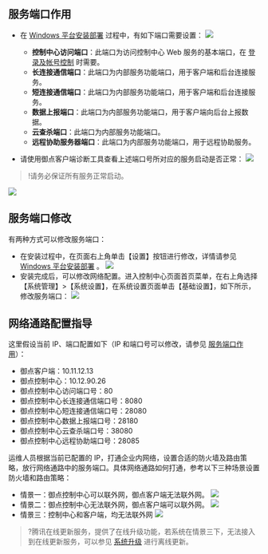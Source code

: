 <span id="fwdkzy"></span>
## 服务端口作用
- 在 [Windows 平台安装部署](https://cloud.tencent.com/document/product/1009/39854 ) 过程中，有如下端口需要设置：
![](https://main.qcloudimg.com/raw/5315a6e6a27faa3e85af6663d69eeb47.png)
	- **控制中心访问端口**：此端口为访问控制中心 Web 服务的基本端口，在 [登录及帐号控制](https://cloud.tencent.com/document/product/1009/40015) 时需要。
	- **长连接通信端口**：此端口为内部服务功能端口，用于客户端和后台连接服务。
	- **短连接通信端口**：此端口为内部服务功能端口，用于客户端和后台连接服务。
	- **数据上报端口**：此端口为内部服务功能端口，用于客户端向后台上报数据。
	- **云查杀端口**：此端口为内部服务功能端口。
	- **远程协助服务器端口**：此端口为内部服务功能端口，用于远程协助服务。

- 请使用御点客户端诊断工具查看上述端口号所对应的服务启动是否正常：
![](https://main.qcloudimg.com/raw/f6aa77ddfff18923f1fb5da48fc29a84.png)
>!请务必保证所有服务正常启动。
>
![](https://main.qcloudimg.com/raw/93e7791f6484c5ea314fd862b25ce156.png)

## 服务端口修改
有两种方式可以修改服务端口：
- 在安装过程中，在页面右上角单击【设置】按钮进行修改，详情请参见 [Windows 平台安装部署](https://cloud.tencent.com/document/product/1009/39854 ) 。
![](https://main.qcloudimg.com/raw/7e5b2927a09d049df6aca4dc2314f3d7.png)
- 安装完成后，可以修改网络配置。进入控制中心页面首页菜单，在右上角选择【系统管理】>【系统设置】，在系统设置页面单击【基础设置】，如下所示，修改服务端口：
![](https://main.qcloudimg.com/raw/85672d393a73f9be35ffdaff990a3a38.png)

## 网络通路配置指导
这里假设当前 IP、端口配置如下（IP 和端口号可以修改，请参见 [服务端口作用](#fwdkzy)）：
- 御点客户端：10.11.12.13
- 御点控制中心：10.12.90.26
- 御点控制中心访问端口号：80
- 御点控制中心长连接通信端口号：8080
- 御点控制中心短连接通信端口号：28080
- 御点控制中心数据上报端口号：28180
- 御点控制中心云查杀端口号：38080
- 御点控制中心远程协助端口号：28085

运维人员根据当前已配置的 IP，打通企业内网络，设置合适的防火墙及路由策略，放行网络通路中的服务端口。具体网络通路如何打通，参考以下三种场景设置防火墙和路由策略：
 - 情景一：御点控制中心可以联外网，御点客户端无法联外网。
![](https://main.qcloudimg.com/raw/eff6d887cb7bb4465083cdfbfcb32174.png)
 - 情景二：御点控制中心无法联外网，御点客户端可以联外网。
![](https://main.qcloudimg.com/raw/c397e469349f3e94374e3d245dd87fdb.png)
 - 情景三：控制中心和客户端，均无法联外网
![](https://main.qcloudimg.com/raw/a8bc60ba4b2917a3bcc92e5f6afa5b2b.png)

>?腾讯在线更新服务，提供了在线升级功能，若系统在情景三下，无法接入到在线更新服务，可以参见 [系统升级](https://cloud.tencent.com/document/product/1009/40451) 进行离线更新。
